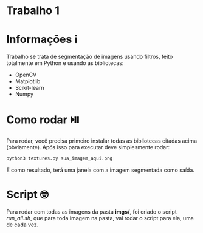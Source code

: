 # Trabalho 1

# Informações ℹ️
Trabalho se trata de segmentação de imagens usando filtros, feito totalmente em Python e usando as bibliotecas:
- OpenCV
- Matplotlib
- Scikit-learn
- Numpy

# Como rodar ⏯️
Para rodar, você precisa primeiro instalar todas as bibliotecas citadas acima (obviamente). Após isso para executar deve simplesmente rodar:
```bash
python3 textures.py sua_imagem_aqui.png
```
E como resultado, terá uma janela com a imagem segmentada como saída.

# Script 🤓
Para rodar com todas as imagens da pasta **imgs/**, foi criado o script *run_all.sh*, que para toda imagem na pasta, vai rodar o script para ela, uma de cada vez.
